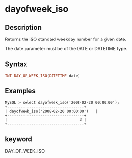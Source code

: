 # dayofweek_iso

## Description

Returns the ISO standard weekday number for a given date.

The date parameter must be of the DATE or DATETIME type.

## Syntax

```Haskell
INT DAY_OF_WEEK_ISO(DATETIME date)
```

## Examples

```Plain Text
MySQL > select dayofweek_iso('2008-02-20 00:00:00');
+-----------------------------------+
| dayofweek_iso('2008-02-20 00:00:00')   |
+-----------------------------------+
|                                 3 |
+-----------------------------------+
```

## keyword

DAY_OF_WEEK_ISO
